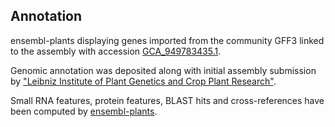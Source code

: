 **Annotation**
----------

ensembl-plants displaying genes imported from the community GFF3 linked to the assembly with accession [GCA\_949783435.1](http://www.ebi.ac.uk/ena/data/view/GCA_949783435.1).

Genomic annotation was deposited along with initial assembly submission by ["Leibniz Institute of Plant Genetics and Crop Plant Research"](https://www.ipk-gatersleben.de/en/).

Small RNA features, protein features, BLAST hits and cross-references have been
computed by [ensembl-plants](https://plants.ensembl.org/info/genome/annotation/index.html).
